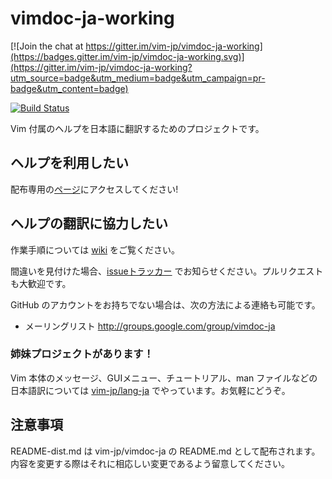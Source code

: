 # vimdoc-ja-working

[![Join the chat at https://gitter.im/vim-jp/vimdoc-ja-working](https://badges.gitter.im/vim-jp/vimdoc-ja-working.svg)](https://gitter.im/vim-jp/vimdoc-ja-working?utm_source=badge&utm_medium=badge&utm_campaign=pr-badge&utm_content=badge)

[![Build Status](https://travis-ci.org/vim-jp/vimdoc-ja-working.svg?branch=master)](https://travis-ci.org/vim-jp/vimdoc-ja-working)

Vim 付属のヘルプを日本語に翻訳するためのプロジェクトです。

## ヘルプを利用したい

配布専用の[ページ](https://github.com/vim-jp/vimdoc-ja)にアクセスしてください!

## ヘルプの翻訳に協力したい

作業手順については [wiki](https://github.com/vim-jp/vimdoc-ja-working/wiki) をご覧ください。

間違いを見付けた場合、[issueトラッカー](https://github.com/vim-jp/vimdoc-ja-working/issues) でお知らせください。プルリクエストも大歓迎です。

GitHub のアカウントをお持ちでない場合は、次の方法による連絡も可能です。

- メーリングリスト <http://groups.google.com/group/vimdoc-ja>

### 姉妹プロジェクトがあります！

Vim 本体のメッセージ、GUIメニュー、チュートリアル、man ファイルなどの日本語訳については [vim-jp/lang-ja](https://github.com/vim-jp/lang-ja) でやっています。お気軽にどうぞ。

## 注意事項

README-dist.md は vim-jp/vimdoc-ja の README.md として配布されます。
内容を変更する際はそれに相応しい変更であるよう留意してください。
